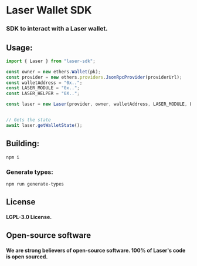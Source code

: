 # Laser Wallet SDK

### SDK to interact with a Laser wallet.

## Usage: 

```js
import { Laser } from "laser-sdk";

const owner = new ethers.Wallet(pk);
const provider = new ethers.providers.JsonRpcProvider(providerUrl);
const walletAddress = "0x..";
const LASER_MODULE = "0x..";
const LASER_HELPER = "0X..";

const laser = new Laser(provider, owner, walletAddress, LASER_MODULE, LASER_HELPER);


// Gets the state
await laser.getWalletState();

```

## Building: 

```
npm i
```
### Generate types: 

```
npm run generate-types
```

## License

#### LGPL-3.0 License.

## Open-source software

#### We are strong believers of open-source software. 100% of Laser's code is open sourced.